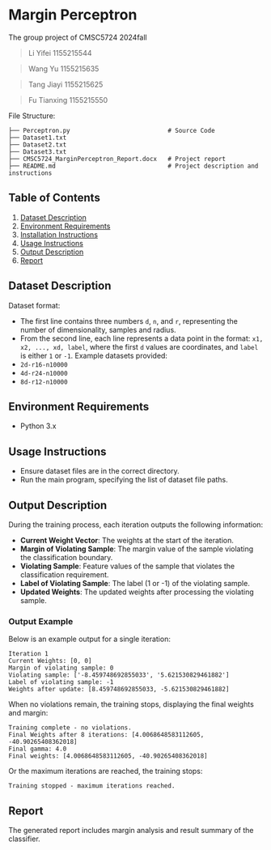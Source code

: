 # Margin Perceptron
The group project of CMSC5724 2024fall
>    Li Yifei 1155215544

>    Wang Yu 1155215635

>    Tang Jiayi 1155215625

>    Fu Tianxing 1155215550

File Structure:

```
├── Perceptron.py                           # Source Code                                    
├── Dataset1.txt
├── Dataset2.txt
├── Dataset3.txt
├── CMSC5724_MarginPerceptron_Report.docx   # Project report
├── README.md                               # Project description and instructions
```


## Table of Contents
1. [Dataset Description](#dataset-description)
2. [Environment Requirements](#environment-requirements)
3. [Installation Instructions](#installation-instructions)
4. [Usage Instructions](#usage-instructions)
5. [Output Description](#output-description)
6. [Report](#report)

## Dataset Description
Dataset format:
- The first line contains three numbers `d`, `n`, and `r`, representing the number of dimensionality, samples and radius.
- From the second line, each line represents a data point in the format: `x1, x2, ..., xd, label`, where the first `d` values are coordinates, and `label` is either `1` or `-1`.
Example datasets provided:
- `2d-r16-n10000`
- `4d-r24-n10000`
- `8d-r12-n10000`
## Environment Requirements
- Python 3.x
## Usage Instructions
- Ensure dataset files are in the correct directory.
- Run the main program, specifying the list of dataset file paths.
## Output Description
During the training process, each iteration outputs the following information:
- **Current Weight Vector**: The weights at the start of the iteration.
- **Margin of Violating Sample**: The margin value of the sample violating the classification boundary.
- **Violating Sample**: Feature values of the sample that violates the classification requirement.
- **Label of Violating Sample**: The label (1 or -1) of the violating sample.
- **Updated Weights**: The updated weights after processing the violating sample.
### Output Example
Below is an example output for a single iteration:  
```
Iteration 1    
Current Weights: [0, 0]  
Margin of violating sample: 0    
Violating sample: ['-8.459748692855033', '5.621530829461882']  
Label of violating sample: -1
Weights after update: [8.459748692855033, -5.621530829461882]
```
When no violations remain, the training stops, displaying the final weights and margin:
```
Training complete - no violations.
Final Weights after 8 iterations: [4.0068648583112605, -40.90265408362018]
Final gamma: 4.0
Final weights: [4.0068648583112605, -40.90265408362018]
```
Or the maximum iterations are reached, the training stops:
```
Training stopped - maximum iterations reached.
```
## Report
The generated report includes margin analysis and result summary of the classifier.
